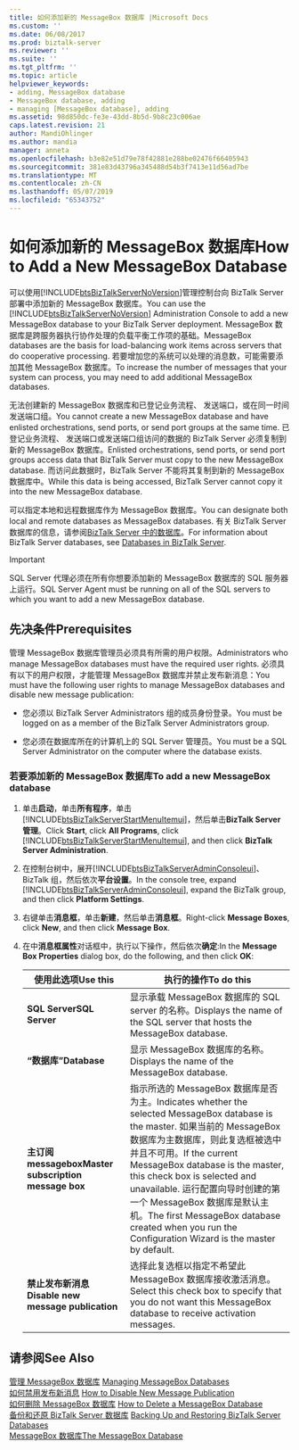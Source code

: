 ```yaml
---
title: 如何添加新的 MessageBox 数据库 |Microsoft Docs
ms.custom: ''
ms.date: 06/08/2017
ms.prod: biztalk-server
ms.reviewer: ''
ms.suite: ''
ms.tgt_pltfrm: ''
ms.topic: article
helpviewer_keywords:
- adding, MessageBox database
- MessageBox database, adding
- managing [MessageBox database], adding
ms.assetid: 98d850dc-fe3e-43dd-8b5d-9b8c23c006ae
caps.latest.revision: 21
author: MandiOhlinger
ms.author: mandia
manager: anneta
ms.openlocfilehash: b3e82e51d79e78f42881e288be02476f66405943
ms.sourcegitcommit: 381e83d43796a345488d54b3f7413e11d56ad7be
ms.translationtype: MT
ms.contentlocale: zh-CN
ms.lasthandoff: 05/07/2019
ms.locfileid: "65343752"
---
```

# <a name="how-to-add-a-new-messagebox-database"></a><span data-ttu-id="16d6b-102">如何添加新的 MessageBox 数据库</span><span class="sxs-lookup"><span data-stu-id="16d6b-102">How to Add a New MessageBox Database</span></span>
<span data-ttu-id="16d6b-103">可以使用[!INCLUDE[btsBizTalkServerNoVersion](../includes/btsbiztalkservernoversion-md.md)]管理控制台向 BizTalk Server 部署中添加新的 MessageBox 数据库。</span><span class="sxs-lookup"><span data-stu-id="16d6b-103">You can use the [!INCLUDE[btsBizTalkServerNoVersion](../includes/btsbiztalkservernoversion-md.md)] Administration Console to add a new MessageBox database to your BizTalk Server deployment.</span></span> <span data-ttu-id="16d6b-104">MessageBox 数据库是跨服务器执行协作处理的负载平衡工作项的基础。</span><span class="sxs-lookup"><span data-stu-id="16d6b-104">MessageBox databases are the basis for load-balancing work items across servers that do cooperative processing.</span></span> <span data-ttu-id="16d6b-105">若要增加您的系统可以处理的消息数，可能需要添加其他 MessageBox 数据库。</span><span class="sxs-lookup"><span data-stu-id="16d6b-105">To increase the number of messages that your system can process, you may need to add additional MessageBox databases.</span></span>  
  
 <span data-ttu-id="16d6b-106">无法创建新的 MessageBox 数据库和已登记业务流程、 发送端口，或在同一时间发送端口组。</span><span class="sxs-lookup"><span data-stu-id="16d6b-106">You cannot create a new MessageBox database and have enlisted orchestrations, send ports, or send port groups at the same time.</span></span> <span data-ttu-id="16d6b-107">已登记业务流程、 发送端口或发送端口组访问的数据的 BizTalk Server 必须复制到新的 MessageBox 数据库。</span><span class="sxs-lookup"><span data-stu-id="16d6b-107">Enlisted orchestrations, send ports, or send port groups access data that BizTalk Server must copy to the new MessageBox database.</span></span> <span data-ttu-id="16d6b-108">而访问此数据时，BizTalk Server 不能将其复制到新的 MessageBox 数据库中。</span><span class="sxs-lookup"><span data-stu-id="16d6b-108">While this data is being accessed, BizTalk Server cannot copy it into the new MessageBox database.</span></span>  
  
 <span data-ttu-id="16d6b-109">可以指定本地和远程数据库作为 MessageBox 数据库。</span><span class="sxs-lookup"><span data-stu-id="16d6b-109">You can designate both local and remote databases as MessageBox databases.</span></span> <span data-ttu-id="16d6b-110">有关 BizTalk Server 数据库的信息，请参阅[BizTalk Server 中的数据库](../core/databases-in-biztalk-server.md)。</span><span class="sxs-lookup"><span data-stu-id="16d6b-110">For information about BizTalk Server databases, see [Databases in BizTalk Server](../core/databases-in-biztalk-server.md).</span></span>  
  
> [!IMPORTANT]
>  <span data-ttu-id="16d6b-111">SQL Server 代理必须在所有你想要添加新的 MessageBox 数据库的 SQL 服务器上运行。</span><span class="sxs-lookup"><span data-stu-id="16d6b-111">SQL Server Agent must be running on all of the SQL servers to which you want to add a new MessageBox database.</span></span>  
  
## <a name="prerequisites"></a><span data-ttu-id="16d6b-112">先决条件</span><span class="sxs-lookup"><span data-stu-id="16d6b-112">Prerequisites</span></span>  
 <span data-ttu-id="16d6b-113">管理 MessageBox 数据库管理员必须具有所需的用户权限。</span><span class="sxs-lookup"><span data-stu-id="16d6b-113">Administrators who manage MessageBox databases must have the required user rights.</span></span> <span data-ttu-id="16d6b-114">必须具有以下的用户权限，才能管理 MessageBox 数据库并禁止发布新消息：</span><span class="sxs-lookup"><span data-stu-id="16d6b-114">You must have the following user rights to manage MessageBox databases and disable new message publication:</span></span>  
  
-   <span data-ttu-id="16d6b-115">您必须以 BizTalk Server Administrators 组的成员身份登录。</span><span class="sxs-lookup"><span data-stu-id="16d6b-115">You must be logged on as a member of the BizTalk Server Administrators group.</span></span>  
  
-   <span data-ttu-id="16d6b-116">您必须在数据库所在的计算机上的 SQL Server 管理员。</span><span class="sxs-lookup"><span data-stu-id="16d6b-116">You must be a SQL Server Administrator on the computer where the database exists.</span></span>  
  
### <a name="to-add-a-new-messagebox-database"></a><span data-ttu-id="16d6b-117">若要添加新的 MessageBox 数据库</span><span class="sxs-lookup"><span data-stu-id="16d6b-117">To add a new MessageBox database</span></span>  
  
1. <span data-ttu-id="16d6b-118">单击**启动**，单击**所有程序**，单击[!INCLUDE[btsBizTalkServerStartMenuItemui](../includes/btsbiztalkserverstartmenuitemui-md.md)]，然后单击**BizTalk Server 管理**。</span><span class="sxs-lookup"><span data-stu-id="16d6b-118">Click **Start**, click **All Programs**, click [!INCLUDE[btsBizTalkServerStartMenuItemui](../includes/btsbiztalkserverstartmenuitemui-md.md)], and then click **BizTalk Server Administration**.</span></span>  
  
2. <span data-ttu-id="16d6b-119">在控制台树中，展开[!INCLUDE[btsBizTalkServerAdminConsoleui](../includes/btsbiztalkserveradminconsoleui-md.md)]、 BizTalk 组，然后依次**平台设置**。</span><span class="sxs-lookup"><span data-stu-id="16d6b-119">In the console tree, expand [!INCLUDE[btsBizTalkServerAdminConsoleui](../includes/btsbiztalkserveradminconsoleui-md.md)], expand the BizTalk group, and then click **Platform Settings**.</span></span>  
  
3. <span data-ttu-id="16d6b-120">右键单击**消息框**，单击**新建**，然后单击**消息框**。</span><span class="sxs-lookup"><span data-stu-id="16d6b-120">Right-click **Message Boxes**, click **New**, and then click **Message Box**.</span></span>  
  
4. <span data-ttu-id="16d6b-121">在中**消息框属性**对话框中，执行以下操作，然后依次**确定**:</span><span class="sxs-lookup"><span data-stu-id="16d6b-121">In the **Message Box Properties** dialog box, do the following, and then click **OK**:</span></span>  
  
   |<span data-ttu-id="16d6b-122">使用此选项</span><span class="sxs-lookup"><span data-stu-id="16d6b-122">Use this</span></span>|<span data-ttu-id="16d6b-123">执行的操作</span><span class="sxs-lookup"><span data-stu-id="16d6b-123">To do this</span></span>|  
   |--------------|----------------|  
   |<span data-ttu-id="16d6b-124">**SQL Server**</span><span class="sxs-lookup"><span data-stu-id="16d6b-124">**SQL Server**</span></span>|<span data-ttu-id="16d6b-125">显示承载 MessageBox 数据库的 SQL server 的名称。</span><span class="sxs-lookup"><span data-stu-id="16d6b-125">Displays the name of the SQL server that hosts the MessageBox database.</span></span>|  
   |<span data-ttu-id="16d6b-126">**“数据库”**</span><span class="sxs-lookup"><span data-stu-id="16d6b-126">**Database**</span></span>|<span data-ttu-id="16d6b-127">显示 MessageBox 数据库的名称。</span><span class="sxs-lookup"><span data-stu-id="16d6b-127">Displays the name of the MessageBox database.</span></span>|  
   |<span data-ttu-id="16d6b-128">**主订阅 messagebox**</span><span class="sxs-lookup"><span data-stu-id="16d6b-128">**Master subscription message box**</span></span>|<span data-ttu-id="16d6b-129">指示所选的 MessageBox 数据库是否为主。</span><span class="sxs-lookup"><span data-stu-id="16d6b-129">Indicates whether the selected MessageBox database is the master.</span></span> <span data-ttu-id="16d6b-130">如果当前的 MessageBox 数据库为主数据库，则此复选框被选中并且不可用。</span><span class="sxs-lookup"><span data-stu-id="16d6b-130">If the current MessageBox database is the master, this check box is selected and unavailable.</span></span> <span data-ttu-id="16d6b-131">运行配置向导时创建的第一个 MessageBox 数据库是默认主机。</span><span class="sxs-lookup"><span data-stu-id="16d6b-131">The first MessageBox database created when you run the Configuration Wizard is the master by default.</span></span>|  
   |<span data-ttu-id="16d6b-132">**禁止发布新消息**</span><span class="sxs-lookup"><span data-stu-id="16d6b-132">**Disable new message publication**</span></span>|<span data-ttu-id="16d6b-133">选择此复选框以指定不希望此 MessageBox 数据库接收激活消息。</span><span class="sxs-lookup"><span data-stu-id="16d6b-133">Select this check box to specify that you do not want this MessageBox database to receive activation messages.</span></span>|  
  
## <a name="see-also"></a><span data-ttu-id="16d6b-134">请参阅</span><span class="sxs-lookup"><span data-stu-id="16d6b-134">See Also</span></span>  
 <span data-ttu-id="16d6b-135">[管理 MessageBox 数据库](../core/managing-messagebox-databases.md) </span><span class="sxs-lookup"><span data-stu-id="16d6b-135">[Managing MessageBox Databases](../core/managing-messagebox-databases.md) </span></span>  
 <span data-ttu-id="16d6b-136">[如何禁用发布新消息](../core/how-to-disable-new-message-publication.md) </span><span class="sxs-lookup"><span data-stu-id="16d6b-136">[How to Disable New Message Publication](../core/how-to-disable-new-message-publication.md) </span></span>  
 <span data-ttu-id="16d6b-137">[如何删除 MessageBox 数据库](../core/how-to-delete-a-messagebox-database.md) </span><span class="sxs-lookup"><span data-stu-id="16d6b-137">[How to Delete a MessageBox Database](../core/how-to-delete-a-messagebox-database.md) </span></span>  
 <span data-ttu-id="16d6b-138">[备份和还原 BizTalk Server 数据库](../core/backing-up-and-restoring-biztalk-server-databases.md) </span><span class="sxs-lookup"><span data-stu-id="16d6b-138">[Backing Up and Restoring BizTalk Server Databases](../core/backing-up-and-restoring-biztalk-server-databases.md) </span></span>  
 [<span data-ttu-id="16d6b-139">MessageBox 数据库</span><span class="sxs-lookup"><span data-stu-id="16d6b-139">The MessageBox Database</span></span>](../core/the-messagebox-database.md)